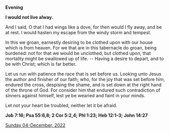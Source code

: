 **Evening**

**I would not live alway.**
 
And I said, O that I had wings like a dove, for then would I fly away, and be at rest. I would hasten my escape from the windy storm and tempest.
 
In this we groan, earnestly desiring to be clothed upon with our house which is from heaven. For we that are in this tabernacle do groan, being burdened: not for that we would be unclothed, but clothed upon, that mortality might be swallowed up of life. -- Having a desire to depart, and to be with Christ; which is far better.
 
Let us run with patience the race that is set before us. Looking unto Jesus the author and finisher of our faith; who, for the joy that was set before him, endured the cross, despising the shame, and is set down at the right hand of the throne of God. For consider him that endured such contradiction of sinners against himself, lest ye be wearied and faint in your minds.
 
Let not your heart be troubled, neither let it be afraid.  

**Job 7:16; Psa 55:6,8; 2 Cor 5:2,4; Phl 1:23; Heb 12:1-3; John 14:27**

[Sunday 04-December, 2022](https://t.me/daily_light)
